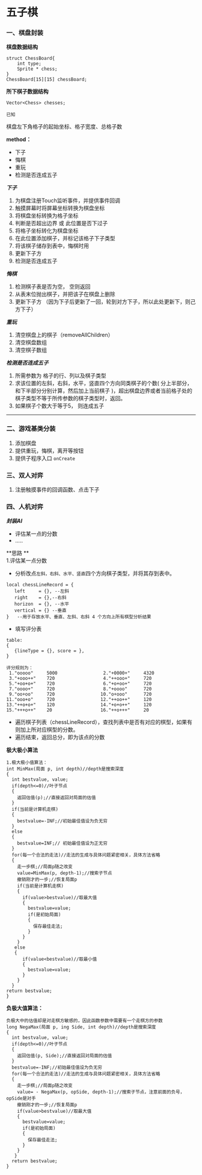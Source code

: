 # 五子棋

### 一、棋盘封装

**棋盘数据结构**  

````
struct ChessBoard{
	int type;
	Sprite * chess;
}
ChessBoard[15][15] chessBoard;
````

**所下棋子数据结构**
	

	Vector<Chess> chesses;

`已知`

棋盘左下角格子的起始坐标、格子宽度、总格子数  

**method：**  

* 下子
* 悔棋  
* 重玩  
* 检测是否连成五子

***下子***

1. 为棋盘注册Touch监听事件，并提供事件回调
2. 触摸屏幕时将屏幕坐标转换为棋盘坐标 
3. 将棋盘坐标转换为格子坐标
4. 判断是否超出边界 或 此位置是否下过子
5. 将格子坐标转化为棋盘坐标
6. 在此位置添加棋子，并标记该格子下子类型
7. 将该棋子储存到表中，悔棋时用
8. 更新下子方
9. 检测是否连成五子

***悔棋***

1. 检测棋子表是否为空， 空则返回
2. 从表末位抛出棋子，并把该子在棋盘上删除
3. 更新下子方 （因为下子后更新了一回，轮到对方下子，所以此处更新下，则己方下子）

***重玩***

1. 清空棋盘上的棋子（removeAllChildren）
2. 清空棋盘数组
3. 清空棋子数组

***检测是否连成五子***

1. 所需参数为 格子的行、列以及棋子类型
2. 求该位置的左斜，右斜，水平，竖直四个方向同类棋子的个数( 分上半部分，和下半部分分别计算，然后加上当前棋子 )，超出棋盘边界或者当前格子处的棋子类型不等于所传参数的棋子类型时，返回。
3. 如果棋子个数大于等于5， 则连成五子

---
### 二、游戏基类分装

1. 添加棋盘
2. 提供重玩，悔棋，离开等按钮
3. 提供子程序入口 `onCreate`


### 三、双人对弈


1. 注册触摸事件的回调函数、点击下子

### 四、人机对弈

***封装AI***

* 评估某一点的分数
* .....

**思路  **  
1.评估某一点分数

* 分析改点`左斜，右斜、水平、竖直`四个方向棋子类型，并将其存到表中。
	
 ```
 local chessLineRecord = {
    left     = {}, --左斜
    right    = {},--右斜
    horizon  = {}, --水平
    vertical = {} --垂直
}   --用于存放水平、垂直、左斜、右斜 4 个方向上所有棋型分析结果
 ```
 
 * 填写评分表 
 
 ```
 table:
 {
 	{lineType = {}, score = },
 }
 
 评分规则为：
  1."ooooo"     5000                 2."+0000+"     4320
  3."+ooo++"    720                  4."++ooo+"     720
  5."+oo+o+"    720                  6."+o+oo+"     720
  7."oooo+"     720                  8."+oooo"      720
  9."oo+oo"     720                 10."o+ooo"      720
 11."ooo+o"     720                 12."++oo++"     120
 13."++o+o+"    120                 14."+o+o++"     120
 15."+++o++"    20                  16."++o+++"     20
 ```

* 遍历棋子列表（chessLineRecord），查找列表中是否有对应的棋型，如果有则加上所对应棋型的分数。
* 遍历结束，返回总分，即为该点的分数

**极大极小算法**

```
1.极大极小值算法：
int MinMax(局面 p, int depth)//depth是搜索深度
{
  int bestvalue, value;
  if(depth<=0)//叶子节点
  {
    返回估值(p);//直接返回对局面的估值
  }
  if(当前是计算机走棋)
  {
    bestvalue=-INF;//初始最佳值设为负无穷
  }
  else
  {
    bestvalue=INF;// 初始最佳值设为正无穷
  }
  for(每一个合法的走法)//走法的生成与具体问题紧密相关，具体方法省略
  {
    走一步棋;//局面p随之改变
    value=MinMax(p, depth-1);//搜索子节点
    撤销刚才的一步;//恢复局面p
    if(当前是计算机走棋)
    {
      if(value>bestvalue)//取最大值
      {
        bestvalue=value;
        if(是初始局面)
        {
          保存最佳走法;
        }
      }
    }
   else
   {
      if(value<bestvalue)//取最小值
      {
        bestvalue=value;
      }
    }
  }
return bestvalue;
}
```
**负极大值算法：**

```
负极大中的估值却是对走棋方敏感的，因此函数参数中需要有一个走棋方的参数
long NegaMax(局面 p, ing Side, int depth)//depth是搜索深度
{
  int bestvalue, value;
  if(depth<=0)//叶子节点
  {
    返回估值(p, Side);//直接返回对局面的估值
  }
  bestvalue=-INF;//初始最佳值设为负无穷
  for(每一个合法的走法)//走法的生成与具体问题紧密相关，具体方法省略
  {
    走一步棋;//局面p随之改变
    value= - NegaMax(p, opSide, depth-1);//搜索子节点，注意前面的负号，opSide是对手
    撤销刚才的一步;//恢复局面p
    if(value>bestvalue)//取最大值
    {
      bestvalue=value;
      if(是初始局面)
      {
        保存最佳走法;
      }
    }
   }
  return bestvalue;
}
```
